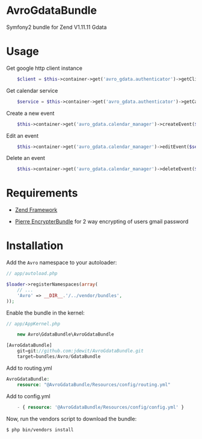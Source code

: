 AvroGdataBundle
====================
Symfony2 bundle for Zend V1.11.11 Gdata

Usage
=====

Get google http client instance

``` php
    $client = $this->container->get('avro_gdata.authenticator')->getClient($username, $password);
```

Get calendar service

```php
    $service = $this->container->get('avro_gdata.authenticator')->getCalendarService($username, $password);
```

Create a new event

``` php
    $this->container->get('avro_gdata.calendar_manager')->createEvent($service, $options);
```

Edit an event

``` php
    $this->container->get('avro_gdata.calendar_manager')->editEvent($service, $options);
```

Delete an event

``` php
    $this->container->get('avro_gdata.calendar_manager')->deleteEvent($service, $options);
```

Requirements
============
- <a href="http://framework.zend.com/">Zend Framework</a>

- <a href="https://github.com/pierrre/PierrreEncrypterBundle">Pierre EncrypterBundle</a> for 2 way encrypting of users gmail password

Installation
============

Add the `Avro` namespace to your autoloader:

``` php
// app/autoload.php

$loader->registerNamespaces(array(
    // ...
    'Avro' => __DIR__.'/../vendor/bundles',
));
```

Enable the bundle in the kernel:

``` php
// app/AppKernel.php

    new Avro\GdataBundle\AvroGdataBundle
```

``` php
[AvroGdataBundle]
    git=git://github.com:jdewit/AvroGdataBundle.git
    target=bundles/Avro/GdataBundle
```

Add to routing.yml

``` php
AvroGdataBundle:
    resource: "@AvroGdataBundle/Resources/config/routing.yml"
```

Add to config.yml

``` php
    - { resource: '@AvroGdataBundle/Resources/config/config.yml' }
```

Now, run the vendors script to download the bundle:

``` bash
$ php bin/vendors install
```

